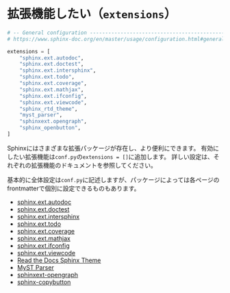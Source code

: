 # 拡張機能したい（``extensions``）

```python
# -- General configuration ---------------------------------------------------
# https://www.sphinx-doc.org/en/master/usage/configuration.html#general-configuration

extensions = [
    "sphinx.ext.autodoc",
    "sphinx.ext.doctest",
    "sphinx.ext.intersphinx",
    "sphinx.ext.todo",
    "sphinx.ext.coverage",
    "sphinx.ext.mathjax",
    "sphinx.ext.ifconfig",
    "sphinx.ext.viewcode",
    "sphinx_rtd_theme",
    "myst_parser",
    "sphinxext.opengraph",
    "sphinx_openbutton",
]
```

Sphinxにはさまざまな拡張パッケージが存在し、より便利にできます。
有効にしたい拡張機能は``conf.py``の``extensions = []``に追加します。
詳しい設定は、それぞれの拡張機能のドキュメントを参照してください。

基本的に全体設定は``conf.py``に記述しますが、パッケージによっては各ページのfrontmatterで個別に設定できるものもあります。

- [sphinx.ext.autodoc](https://www.sphinx-doc.org/en/master/usage/extensions/autodoc.html)
- [sphinx.ext.doctest](https://www.sphinx-doc.org/en/master/usage/extensions/doctest.html)
- [sphinx.ext.intersphinx](https://www.sphinx-doc.org/en/master/usage/extensions/intersphinx.html)
- [sphinx.ext.todo](https://www.sphinx-doc.org/en/master/usage/extensions/todo.html)
- [sphinx.ext.coverage](https://www.sphinx-doc.org/en/master/usage/extensions/coverage.html)
- [sphinx.ext.mathjax](https://www.sphinx-doc.org/en/master/usage/extensions/math.html#module-sphinx.ext.mathjax)
- [sphinx.ext.ifconfig](https://www.sphinx-doc.org/en/master/usage/extensions/ifconfig.html)
- [sphinx.ext.viewcode](https://www.sphinx-doc.org/en/master/usage/extensions/viewcode.html)
- [Read the Docs Sphinx Theme](https://sphinx-rtd-theme.readthedocs.io/en/stable/index.html)
- [MyST Parser](https://myst-parser.readthedocs.io/en/latest/index.html)
- [sphinxext-opengraph](https://sphinxext-opengraph.readthedocs.io/en/latest/)
- [sphinx-copybutton](https://sphinx-copybutton.readthedocs.io/en/latest/index.html)

